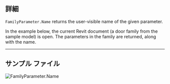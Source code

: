 ## 詳細
`FamilyParameter.Name` returns the user-visible name of the given parameter.

In the example below, the current Revit document (a door family from the sample model) is open. The parameters in the family are returned, along with the name.
___
## サンプル ファイル

![FamilyParameter.Name](./Revit.Elements.FamilyParameter.Name_img.jpg)
